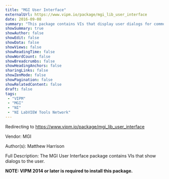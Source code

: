 ```yaml
---
title: "MGI User Interface"
externalUrl: https://www.vipm.io/package/mgi_lib_user_interface
date: 2016-09-08
summary: "This package contains VIs that display user dialogs for common operations."
showSummary: true
showAuthor: false
showEdit: false
showData: false
showViews: false
showReadingTime: false
showWordCount: false
showBreadcrumbs: false
showHeadingAnchors: false
sharingLinks: false
showZenMode: false
showPagination: false
showRelatedContent: false
draft: false
tags:
 - "VIPM"
 - "MGI"
 - "NI"
 - "NI LabVIEW Tools Network"
---
```


Redirecting to https://www.vipm.io/package/mgi_lib_user_interface

Vendor: MGI

Author(s): Matthew Harrison
 
Full Description:
The MGI User Interface package contains VIs that show dialogs to the user.

**NOTE:  VIPM 2014 or later  is required to install this package.**
